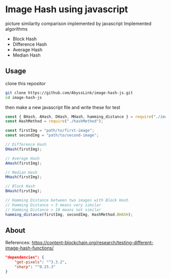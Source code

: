 # Image Hash using javascript

picture similarity comparison implemented by javascript
Implemented algorithms

- Block Hash
- Difference Hash
- Average Hash
- Median Hash

## Usage

clone this repositor

```bash
git clone https://github.com/AbyssLink/image-hash-js.git
cd image-hash-js
```

then make a new javascript file and write these for test

```javascript
const { BHash, AHash, DHash, MHash, hamming_distance } = require("./imageHash");
const HashMethod = require("./hashMethod");

const firstImg = "path/to/first-image";
const secondImg = "path/to/second-image";

// Difference Hash
DHash(firstImg);

// Average Hash
AHash(firstImg);

// Median Hash
MHash(firstImg);

// Block Hash
BHash(firstImg);

// Hamming Distance between two images with Block Hash
// Hamming Distance < 5 means very similar
// Hamming Distance > 10 means not similar
hamming_distance(firstImg, secondImg, HashMethod.BHASH);
```

## About

References: https://content-blockchain.org/research/testing-different-image-hash-functions/

```json
"dependencies": {
    "get-pixels": "^3.3.2",
    "sharp": "^0.25.3"
}
```
